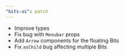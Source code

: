 ```yaml
---
"bits-ui": patch
---
```


- Improve types
- Fix bug with `Menubar` props
- Add `Arrow` components for the floating Bits
- Fix `asChild` bug affecting multiple Bits
